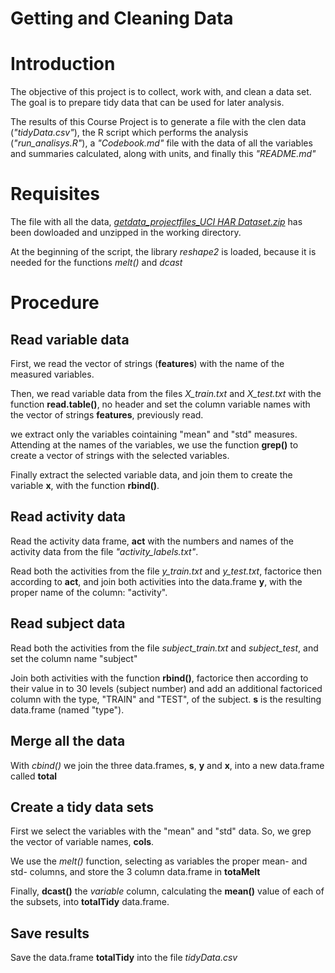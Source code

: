 Getting and Cleaning Data
========================================================

# Introduction

The objective of this project is to collect, work with, and clean a data set. The goal is to prepare tidy data that can be used for later analysis.

The results of this Course Project is to generate a file with the clen data (*"tidyData.csv"*), the R script which performs the analysis (*"run_analisys.R"*), a *"Codebook.md"* file with the data of all the variables and summaries calculated, along with units, and finally this *"README.md"* 


# Requisites

The file with all the data, *[getdata_projectfiles_UCI HAR Dataset.zip](
https://d396qusza40orc.cloudfront.net/getdata%2Fprojectfiles%2FUCI%20HAR%20Dataset.zip)* has been dowloaded and unzipped in the working directory.

At the beginning of the script, the library *reshape2* is loaded, because it is needed for the functions *melt()* and *dcast*

# Procedure

## Read variable data
First, we read the vector of strings (**features**) with the name of the measured variables.

Then, we read variable data from the files *X_train.txt* and *X_test.txt* with the function **read.table()**, no header and set the column variable names with the vector of strings **features**, previously read.

we extract only the variables cointaining "mean" and "std" measures. Attending at the names of the variables, we use the function **grep()** to create a vector of strings with the selected variables.

Finally extract the selected variable data, and join them to create the variable **x**, with the function **rbind()**.

## Read activity data
Read the activity data frame, **act** with the numbers and names of the activity data from the file *"activity_labels.txt"*.

Read both the activities from the file *y_train.txt* and *y_test.txt*, factorice then according to **act**, and join both activities into the data.frame **y**, with the proper name of the column: "activity".

## Read subject data
Read both the activities from the file *subject_train.txt* and *subject_test*, and set the column name "subject"

Join both activities with the function **rbind()**, factorice then according to their value in to 30 levels (subject number) and add an additional factoriced column with the type, "TRAIN" and "TEST", of the subject.  **s** is the resulting data.frame (named "type").

## Merge all the data
With *cbind()* we join the three data.frames, **s**, **y** and **x**, into  a new data.frame called **total**

## Create a tidy data sets
First we select the variables with the "mean" and "std" data. So, we grep the vector of variable names, **cols**.

We use the *melt()* function, selecting as variables the proper mean- and std- columns, and store the 3 column data.frame in **totaMelt**

Finally, **dcast()** the *variable* column, calculating the **mean()** value of each of the subsets, into **totalTidy** data.frame.

## Save results
Save the data.frame **totalTidy** into the file *tidyData.csv*
